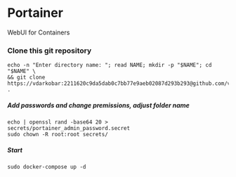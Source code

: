 # Portainer
WebUI for Containers

### Clone this git repository
```
echo -n "Enter directory name: "; read NAME; mkdir -p "$NAME"; cd "$NAME" \
&& git clone https://vdarkobar:2211620c9da5dab0c7bb77e9aeb02087d293b293@github.com/vdarkobar/Portainer.git .
```
  
##### Add passwords and change premissions, *adjust folder name*
```
echo | openssl rand -base64 20 > secrets/portainer_admin_password.secret
sudo chown -R root:root secrets/
```  
##### Start
```
sudo docker-compose up -d
```
